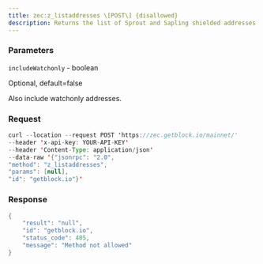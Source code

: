 ```yaml
---
title: zec:z_listaddresses \[POST\] {disallowed}
description: Returns the list of Sprout and Sapling shielded addresses belonging tothe wallet.
---
```


### Parameters


`includeWatchonly` - boolean

Optional, default=false

Also include watchonly addresses.

### Request

``` java
curl --location --request POST 'https://zec.getblock.io/mainnet/' 
--header 'x-api-key: YOUR-API-KEY' 
--header 'Content-Type: application/json' 
--data-raw '{"jsonrpc": "2.0",
"method": "z_listaddresses",
"params": [null],
"id": "getblock.io"}'
```

###  Response

``` java
{
    "result": "null",
    "id": "getblock.io",
    "status_code": 405,
    "message": "Method not allowed"
}
```


